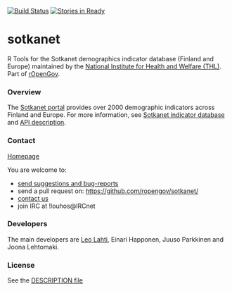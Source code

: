[![Build
Status](https://api.travis-ci.org/rOpenGov/sotkanet.png)](https://travis-ci.org/rOpenGov/sotkanet)
[![Stories in
Ready](https://badge.waffle.io/ropengov/sotkanet.png?label=TODO)](http://waffle.io/ropengov/sotkanet)


sotkanet
========

R Tools for the Sotkanet demographics indicator database (Finland and
Europe) maintained by the [National Institute for Health and Welfare
(THL)](http://www.thl.fi). Part of
[rOpenGov](http://ropengov.github.io).



### Overview

The [Sotkanet
portal](http://uusi.sotkanet.fi/portal/page/portal/etusivu/hakusivu)
provides over 2000 demographic indicators across Finland and
Europe. For more information, see [Sotkanet indicator
database](http://uusi.sotkanet.fi/portal/page/portal/etusivu/tietoa_palvelusta)
and [API
description](http://uusi.sotkanet.fi/portal/pls/portal/!PORTAL.wwpob_page.show?_docname=22001.PDF).


### Contact
  
  [Homepage](http://ropengov.github.io)

  You are welcome to:
  
  * [send suggestions and bug-reports](https://github.com/ropengov/sotkanet/issues)
  * send a pull request on: https://github.com/ropengov/sotkanet/
  * [contact us](http://ropengov.github.io)
  * join IRC at !louhos@IRCnet

### Developers

  The main developers are [Leo Lahti](https://github.com/antagomir/),
  Einari Happonen, Juuso Parkkinen and Joona Lehtomaki.


### License

  See the [DESCRIPTION file](DESCRIPTION)

